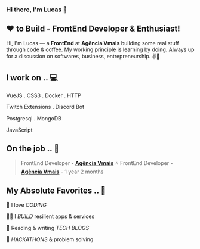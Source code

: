 ### Hi there, I'm Lucas 👋
## ❤ to Build - FrontEnd Developer & Enthusiast!

Hi, I'm Lucas — a **FrontEnd** at **Agência Vmais** building some real stuff through code & coffee. My working principle is learning by doing. Always up for a discussion on  softwares, business, entrepreneurship. ✌💖 

<!-- section - skills -->

## I work on .. 💻

VueJS . CSS3 . Docker . HTTP

Twitch Extensions . Discord Bot

Postgresql . MongoDB

JavaScript

<!-- section - skills -->

## On the job .. 💯

> FrontEnd Developer - [**Agência Vmais**](https://xekout.app/)  ⭐
> FrontEnd Developer - [**Agência Vmais**](https://agenciavmais.com.br) - 1 year 2 months


## My Absolute Favorites .. 💖

🦄 I love _CODING_

👨‍💻 I _BUILD_ resilient apps & services

📰 Reading & writing _TECH BLOGS_

🍕 _HACKATHONS_ & problem solving

<!-- section - interests -->
